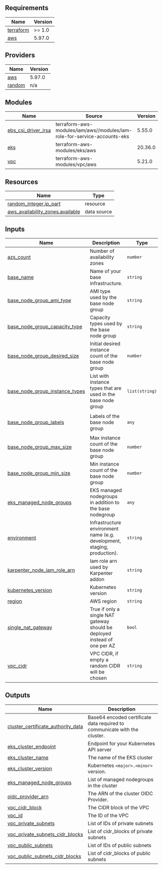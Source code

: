 ## Requirements

| Name | Version |
|------|---------|
| <a name="requirement_terraform"></a> [terraform](#requirement\_terraform) | >= 1.0 |
| <a name="requirement_aws"></a> [aws](#requirement\_aws) | 5.97.0 |

## Providers

| Name | Version |
|------|---------|
| <a name="provider_aws"></a> [aws](#provider\_aws) | 5.97.0 |
| <a name="provider_random"></a> [random](#provider\_random) | n/a |

## Modules

| Name | Source | Version |
|------|--------|---------|
| <a name="module_ebs_csi_driver_irsa"></a> [ebs\_csi\_driver\_irsa](#module\_ebs\_csi\_driver\_irsa) | terraform-aws-modules/iam/aws//modules/iam-role-for-service-accounts-eks | 5.55.0 |
| <a name="module_eks"></a> [eks](#module\_eks) | terraform-aws-modules/eks/aws | 20.36.0 |
| <a name="module_vpc"></a> [vpc](#module\_vpc) | terraform-aws-modules/vpc/aws | 5.21.0 |

## Resources

| Name | Type |
|------|------|
| [random_integer.ip_part](https://registry.terraform.io/providers/hashicorp/random/latest/docs/resources/integer) | resource |
| [aws_availability_zones.available](https://registry.terraform.io/providers/hashicorp/aws/5.97.0/docs/data-sources/availability_zones) | data source |

## Inputs

| Name | Description | Type | Default | Required |
|------|-------------|------|---------|:--------:|
| <a name="input_azs_count"></a> [azs\_count](#input\_azs\_count) | Number of availability zones | `number` | `2` | no |
| <a name="input_base_name"></a> [base\_name](#input\_base\_name) | Name of your base infrastructure. | `string` | `"my-project"` | no |
| <a name="input_base_node_group_ami_type"></a> [base\_node\_group\_ami\_type](#input\_base\_node\_group\_ami\_type) | AMI type used by the base node group | `string` | `"AL2023_ARM_64_STANDARD"` | no |
| <a name="input_base_node_group_capacity_type"></a> [base\_node\_group\_capacity\_type](#input\_base\_node\_group\_capacity\_type) | Capacity types used by the base node group | `string` | `"ON_DEMAND"` | no |
| <a name="input_base_node_group_desired_size"></a> [base\_node\_group\_desired\_size](#input\_base\_node\_group\_desired\_size) | Initial desired instance count of the base node group | `number` | `2` | no |
| <a name="input_base_node_group_instance_types"></a> [base\_node\_group\_instance\_types](#input\_base\_node\_group\_instance\_types) | List with instance types that are used in the base node group | `list(string)` | <pre>[<br/>  "t4g.medium"<br/>]</pre> | no |
| <a name="input_base_node_group_labels"></a> [base\_node\_group\_labels](#input\_base\_node\_group\_labels) | Labels of the base node group | `any` | <pre>{<br/>  "base_nodepool": "base"<br/>}</pre> | no |
| <a name="input_base_node_group_max_size"></a> [base\_node\_group\_max\_size](#input\_base\_node\_group\_max\_size) | Max instance count of the base node group | `number` | `3` | no |
| <a name="input_base_node_group_min_size"></a> [base\_node\_group\_min\_size](#input\_base\_node\_group\_min\_size) | Min instance count of the base node group | `number` | `1` | no |
| <a name="input_eks_managed_node_groups"></a> [eks\_managed\_node\_groups](#input\_eks\_managed\_node\_groups) | EKS managed nodegroups in addition to the base nodegroup | `any` | `{}` | no |
| <a name="input_environment"></a> [environment](#input\_environment) | Infrastructure environment name (e.g. development, staging, production). | `string` | `"development"` | no |
| <a name="input_karpenter_node_iam_role_arn"></a> [karpenter\_node\_iam\_role\_arn](#input\_karpenter\_node\_iam\_role\_arn) | Iam role arn used by Karpenter addon | `string` | `null` | no |
| <a name="input_kubernetes_version"></a> [kubernetes\_version](#input\_kubernetes\_version) | Kubernetes version | `string` | `"1.32"` | no |
| <a name="input_region"></a> [region](#input\_region) | AWS region | `string` | `"eu-central-1"` | no |
| <a name="input_single_nat_gateway"></a> [single\_nat\_gateway](#input\_single\_nat\_gateway) | True if only a single NAT gateway should be deployed instead of one per AZ | `bool` | `false` | no |
| <a name="input_vpc_cidr"></a> [vpc\_cidr](#input\_vpc\_cidr) | VPC CIDR, if empty a random CIDR will be chosen | `string` | `""` | no |

## Outputs

| Name | Description |
|------|-------------|
| <a name="output_cluster_certificate_authority_data"></a> [cluster\_certificate\_authority\_data](#output\_cluster\_certificate\_authority\_data) | Base64 encoded certificate data required to communicate with the cluster. |
| <a name="output_eks_cluster_endpoint"></a> [eks\_cluster\_endpoint](#output\_eks\_cluster\_endpoint) | Endpoint for your Kubernetes API server |
| <a name="output_eks_cluster_name"></a> [eks\_cluster\_name](#output\_eks\_cluster\_name) | The name of the EKS cluster |
| <a name="output_eks_cluster_version"></a> [eks\_cluster\_version](#output\_eks\_cluster\_version) | Kubernetes `<major>.<minor>` version. |
| <a name="output_eks_managed_node_groups"></a> [eks\_managed\_node\_groups](#output\_eks\_managed\_node\_groups) | List of managed nodegroups in the cluster |
| <a name="output_oidc_provider_arn"></a> [oidc\_provider\_arn](#output\_oidc\_provider\_arn) | The ARN of the cluster OIDC Provider. |
| <a name="output_vpc_cidr_block"></a> [vpc\_cidr\_block](#output\_vpc\_cidr\_block) | The CIDR block of the VPC |
| <a name="output_vpc_id"></a> [vpc\_id](#output\_vpc\_id) | The ID of the VPC |
| <a name="output_vpc_private_subnets"></a> [vpc\_private\_subnets](#output\_vpc\_private\_subnets) | List of IDs of private subnets |
| <a name="output_vpc_private_subnets_cidr_blocks"></a> [vpc\_private\_subnets\_cidr\_blocks](#output\_vpc\_private\_subnets\_cidr\_blocks) | List of cidr\_blocks of private subnets |
| <a name="output_vpc_public_subnets"></a> [vpc\_public\_subnets](#output\_vpc\_public\_subnets) | List of IDs of public subnets |
| <a name="output_vpc_public_subnets_cidr_blocks"></a> [vpc\_public\_subnets\_cidr\_blocks](#output\_vpc\_public\_subnets\_cidr\_blocks) | List of cidr\_blocks of public subnets |
